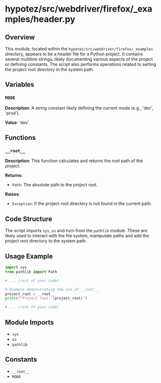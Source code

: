 # hypotez/src/webdriver/firefox/_examples/header.py

## Overview

This module, located within the `hypotez/src/webdriver/firefox/_examples` directory, appears to be a header file for a Python project. It contains several multiline strings, likely documenting various aspects of the project or defining constants.  The script also performs operations related to setting the project root directory in the system path.

## Variables

### `MODE`

**Description**: A string constant likely defining the current mode (e.g., 'dev', 'prod').

**Value**: 'dev'


## Functions

### `__root__`

**Description**: This function calculates and returns the root path of the project.

**Returns**:
- `Path`: The absolute path to the project root.

**Raises**:
- `Exception`: if the project root directory is not found in the current path.




## Code Structure


The script imports `sys`, `os` and `Path` from the `pathlib` module.  These are likely used to interact with the file system,  manipulate paths and add the project root directory to the system path.

## Usage Example


```python
import sys
from pathlib import Path

# ... (rest of your code)

# Example demonstrating the use of __root__
project_root = __root__
print(f"Project root: {project_root}")

# ... (rest of your code)
```



## Module Imports

- `sys`
- `os`
- `pathlib`

## Constants

- `__root__`
- `MODE`